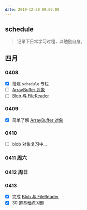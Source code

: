 ```yaml
---
date: 2019-12-30 09:07:08
---
```


## schedule

> 记录下日常学习过程，以勉励自身。

## 四月 <Badge text="学习 http" type="success"/> <Badge text="react 源码" type="warning" />

### 0408

- [x] 搭建 `schedule` 专栏
- [ ] [ArrayBuffer 对象](../javascript/arraybuffer.md)
- [ ] [Blob 与 FileReader](../javascript/blob.md)

### 0409

- [x] 简单了解 [ArrayBuffer 对象](../javascript/arraybuffer.md)

### 0410

- [ ] blob 对象复习中...

### 0411 周六 <Badge text="休息" type="warning" />

### 0412 周日 <Badge text="休息" type="warning" />

### 0413

- [x] 完成 [Blob 与 FileReader](../javascript/blob.md)
- [x] 30 道基础练习题
